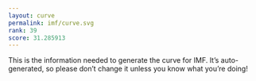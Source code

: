 ```yaml
---
layout: curve
permalink: imf/curve.svg
rank: 39
score: 31.285913
---
```


This is the information needed to generate the curve for IMF. It’s
auto-generated, so please don’t change it unless you know what you’re
doing!
